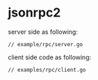 # jsonrpc2

server side as following:
```golang
// example/rpc/server.go
```

client side code as following:
```golang
// examples/rpc/client.go
```